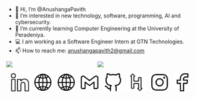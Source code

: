 - 👋 Hi, I’m @AnushangaPavith
- 👀 I’m interested in new technology, software, programming, AI and cybersecurity.
- 🌱 I’m currently learning Computer Engineering at the University of Peradeniya.
- 💻 I am working as a Software Engineer Intern at GTN Technologies.
- 📫 How to reach me: anushangapavith2@gmail.com

<p>
<!-- <img align="left" width="51%" src="https://github-readme-stats-ruby-one.vercel.app/api?username=AnushangaPavith&count_private=true&show_icons=true&theme=default&include_all_commits=true" /> -->
  
 <img align="left" width="48%" src="https://github-readme-stats.vercel.app/api?username=AnushangaPavith&count_private=true&show_icons=true&theme=default" />

<img align="left" width="45%" src="https://github-readme-stats.vercel.app/api/top-langs/?username=AnushangaPavith&layout=compact&hide=css&langs_count=6" />
<!-- <img align="left" width="45%" src="https://github-readme-stats.vercel.app/api/top-langs/?username=AnushangaPavith&layout=compact&langs_count=6" /> -->
</p>

&nbsp;
<br/>

<p align="center">
  <a href="https://www.linkedin.com/in/anushanga-pavith/"><img src="png/linkedin_line_black.png" alt="Linkedin account" style="width:50px;height:50px;"></a>
  &nbsp;
  <a href="https://anushangapavith.nicepage.io/"><img src="png/web_line_black.png" alt="Website" style="width:50px;height:50px;"></a>
  &nbsp;
  <a href="https://people.ce.pdn.ac.lk/students/e18/349/"><img src="png/web_line_black.png" alt="Website" style="width:50px;height:50px;"></a>
  &nbsp;
  <a href="mailto:anushangapavith2@gmail.com"><img src="png/gmail_line_black.png" alt="e-mail" style="width:50px;height:50px;"></a>
  &nbsp;
  <a href="https://github.com/AnushangaPavith"><img src="png/github_line_black.png" alt="Github account" style="width:50px;height:50px;"></a>
  &nbsp;
  <a href="https://www.hackerrank.com/e18_anushanga"><img src="png/hackerrank_line_black_new.png" alt="e-mail" style="width:50px;height:50px;"></a>
  &nbsp;
  <a href="https://www.instagram.com/anushanga_pavith?r=nametag"><img src="png/instagram_line_black.png" alt="Instagram" style="width:50px;height:50px;"></a>
  &nbsp;
  <a href="https://www.facebook.com/anushanga.pavith/"><img src="png/facebook_line_black.png" alt="Facebook account" style="width:50px;height:50px;"></a>
</p>
